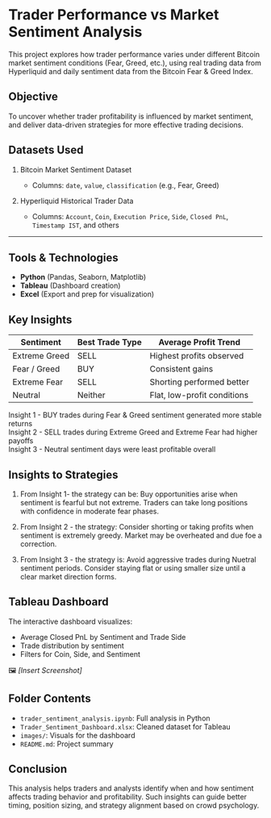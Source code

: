 # Trader Performance vs Market Sentiment Analysis

This project explores how trader performance varies under different Bitcoin market sentiment conditions (Fear, Greed, etc.), using real trading data from Hyperliquid and daily sentiment data from the Bitcoin Fear & Greed Index.

## Objective

To uncover whether trader profitability is influenced by market sentiment, and deliver data-driven strategies for more effective trading decisions.

## Datasets Used

1. Bitcoin Market Sentiment Dataset 
   - Columns: `date`, `value`, `classification` (e.g., Fear, Greed)

2. Hyperliquid Historical Trader Data  
   - Columns: `Account`, `Coin`, `Execution Price`, `Side`, `Closed PnL`, `Timestamp IST`, and others

---

## Tools & Technologies

- **Python** (Pandas, Seaborn, Matplotlib)
- **Tableau** (Dashboard creation)
- **Excel** (Export and prep for visualization)


## Key Insights

| Sentiment        | Best Trade Type | Average Profit Trend       |
|------------------|-----------------|-----------------------------|
| Extreme Greed    | SELL            | Highest profits observed    |
| Fear / Greed     | BUY             | Consistent gains            |
| Extreme Fear     | SELL            | Shorting performed better   |
| Neutral          | Neither         | Flat, low-profit conditions |

Insight 1 - BUY trades during Fear & Greed sentiment generated more stable returns  
Insight 2 - SELL trades during Extreme Greed and Extreme Fear had higher payoffs  
Insight 3 - Neutral sentiment days were least profitable overall

## Insights to Strategies

1. From Insight 1- the strategy can be:
   Buy opportunities arise when sentiment is fearful but not extreme. Traders can take long positions with confidence in moderate fear phases.

2. From Insight 2 - the strategy:
   Consider shorting or taking profits when sentiment is extremely greedy. Market may be overheated and due foe a correction.

3. From Insight 3 - the strategy is:
   Avoid aggressive trades during Nuetral sentiment periods. Consider staying flat or using smaller size until a clear market direction forms.

## Tableau Dashboard

The interactive dashboard visualizes:
- Average Closed PnL by Sentiment and Trade Side
- Trade distribution by sentiment
- Filters for Coin, Side, and Sentiment

🖼️ *[Insert Screenshot]*  

## Folder Contents

- `trader_sentiment_analysis.ipynb`: Full analysis in Python  
- `Trader_Sentiment_Dashboard.xlsx`: Cleaned dataset for Tableau  
- `images/`: Visuals for the dashboard 
- `README.md`: Project summary

## Conclusion

This analysis helps traders and analysts identify when and how sentiment affects trading behavior and profitability. Such insights can guide better timing, position sizing, and strategy alignment based on crowd psychology.
